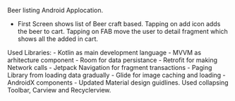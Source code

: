 Beer listing Android Applocation.
- First Screen shows list of Beer craft based. Tapping on add icon adds the beer to cart. Tapping on FAB move the user to detail fragment which shows all the added in cart.

Used Libraries:
	- Kotlin as main development language
	- MVVM as arhitecture component
	- Room for data persistance
	- Retrofit for making Network calls
	- Jetpack Navigation for fragment transactions
	- Paging Library from loading data gradually
	- Glide for image caching and loading
	- AndroidX components
	- Updated Material design guidlines. Used collapsing Toolbar, Carview and Recyclerview. 

